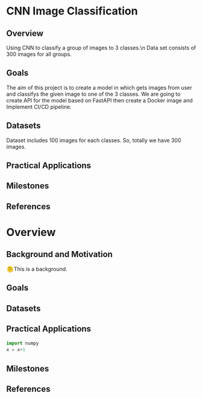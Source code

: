 
# CNN Image Classification 

## Overview
Using CNN to classify a group of images to 3 classes.\n
Data set consists of 300 images for all groups.

## Goals
The aim of this project is to create a model in which gets images from user and classifys the given image to one of the 3 classes.
We are going to create API for the model based on FastAPI then create a Docker image and Implement CI/CD pipeline.

## Datasets
Dataset includes 100 images for each classes. So, totally we have 300 images.
![]()
## Practical Applications

## Milestones

## References



# Overview

## Background and Motivation
This is a background.
<img src="face.jpg" height=20 width=20 align="left">
## Goals

## Datasets

## Practical Applications
```python
import numpy
x = x+1 
```

## Milestones

## References
